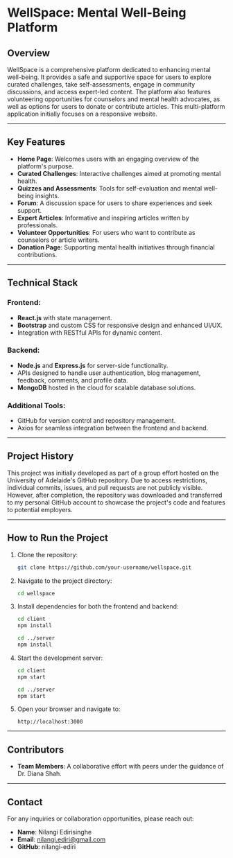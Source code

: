 # WellSpace: Mental Well-Being Platform

## Overview
WellSpace is a comprehensive platform dedicated to enhancing mental well-being. It provides a safe and supportive space for users to explore curated challenges, take self-assessments, engage in community discussions, and access expert-led content. The platform also features volunteering opportunities for counselors and mental health advocates, as well as options for users to donate or contribute articles. This multi-platform application initially focuses on a responsive website.

---

## Key Features
- **Home Page**: Welcomes users with an engaging overview of the platform's purpose.
- **Curated Challenges**: Interactive challenges aimed at promoting mental health.
- **Quizzes and Assessments**: Tools for self-evaluation and mental well-being insights.
- **Forum**: A discussion space for users to share experiences and seek support.
- **Expert Articles**: Informative and inspiring articles written by professionals.
- **Volunteer Opportunities**: For users who want to contribute as counselors or article writers.
- **Donation Page**: Supporting mental health initiatives through financial contributions.

---

## Technical Stack
### Frontend:
- **React.js** with state management.
- **Bootstrap** and custom CSS for responsive design and enhanced UI/UX.
- Integration with RESTful APIs for dynamic content.

### Backend:
- **Node.js** and **Express.js** for server-side functionality.
- APIs designed to handle user authentication, blog management, feedback, comments, and profile data.
- **MongoDB** hosted in the cloud for scalable database solutions.

### Additional Tools:
- GitHub for version control and repository management.
- Axios for seamless integration between the frontend and backend.

---

## Project History
This project was initially developed as part of a group effort hosted on the University of Adelaide's GitHub repository. Due to access restrictions, individual commits, issues, and pull requests are not publicly visible. However, after completion, the repository was downloaded and transferred to my personal GitHub account to showcase the project's code and features to potential employers.

---

## How to Run the Project
1. Clone the repository:
   ```bash
   git clone https://github.com/your-username/wellspace.git
   ```
2. Navigate to the project directory:
   ```bash
   cd wellspace
   ```
3. Install dependencies for both the frontend and backend:
   ```bash
   cd client
   npm install

   cd ../server
   npm install
   ```
4. Start the development server:
   ```bash
   cd client
   npm start

   cd ../server
   npm start
   ```
5. Open your browser and navigate to:
   ```
   http://localhost:3000
   ```

---


## Contributors
- **Team Members**: A collaborative effort with peers under the guidance of Dr. Diana Shah.

---



## Contact
For any inquiries or collaboration opportunities, please reach out:
- **Name**: Nilangi Edirisinghe
- **Email**: nilangi.ediri@gmail.com
- **GitHub**: nilangi-ediri
